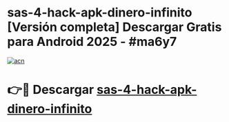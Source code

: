 # sas-4-hack-apk-dinero-infinito  [Versión completa] Descargar Gratis para Android 2025 - #ma6y7

[![acn](https://github.com/user-attachments/assets/0f9c940e-d8b0-45ae-aac7-cd30a18b3e1c)](https://apps.freeplayer.one?title=sas-4-hack-apk-dinero-infinito&ref=9F)

# 👉🔴 Descargar [sas-4-hack-apk-dinero-infinito](https://apps.freeplayer.one?title=sas-4-hack-apk-dinero-infinito&ref=9F)